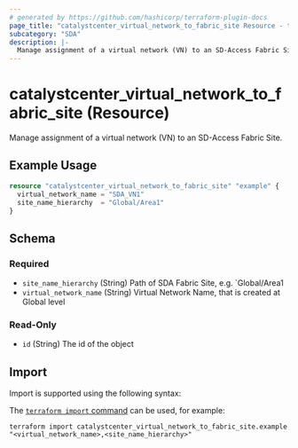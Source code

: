 ```yaml
---
# generated by https://github.com/hashicorp/terraform-plugin-docs
page_title: "catalystcenter_virtual_network_to_fabric_site Resource - terraform-provider-catalystcenter"
subcategory: "SDA"
description: |-
  Manage assignment of a virtual network (VN) to an SD-Access Fabric Site.
---
```


# catalystcenter_virtual_network_to_fabric_site (Resource)

Manage assignment of a virtual network (VN) to an SD-Access Fabric Site.

## Example Usage

```terraform
resource "catalystcenter_virtual_network_to_fabric_site" "example" {
  virtual_network_name = "SDA_VN1"
  site_name_hierarchy  = "Global/Area1"
}
```

<!-- schema generated by tfplugindocs -->
## Schema

### Required

- `site_name_hierarchy` (String) Path of SDA Fabric Site, e.g. `Global/Area1
- `virtual_network_name` (String) Virtual Network Name, that is created at Global level

### Read-Only

- `id` (String) The id of the object

## Import

Import is supported using the following syntax:

The [`terraform import` command](https://developer.hashicorp.com/terraform/cli/commands/import) can be used, for example:

```shell
terraform import catalystcenter_virtual_network_to_fabric_site.example "<virtual_network_name>,<site_name_hierarchy>"
```
